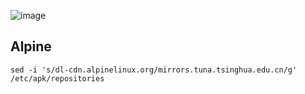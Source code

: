 ![image](https://alpinelinux.org/alpinelinux-logo.svg)


Alpine
--

```
sed -i 's/dl-cdn.alpinelinux.org/mirrors.tuna.tsinghua.edu.cn/g' /etc/apk/repositories
```
